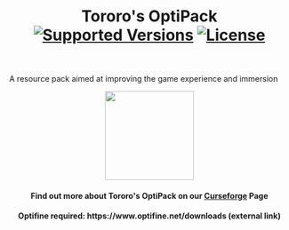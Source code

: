 <h1 align="center">Tororo's OptiPack<br>
	<a href="https://www.curseforge.com/minecraft/mc-mods/create/files"><img src="https://img.shields.io/badge/Available%20for-MC%201.16%20to%201.19-c70039" alt="Supported Versions"></a>
	<a href="https://github.com/Creators-of-Create/Create/blob/master/LICENSE"><img src="https://img.shields.io/github/license/Creators-of-Create/Create?style=flat&color=900c3f" alt="License"></a>
    <br><br>
</h1>

<p>A resource pack aimed at improving the game experience and immersion</p>

<p align="center"><a href="https://github.com/TororoLaLoutre/Tororo-OptiPack/issues"><img src="https://i.imgur.com/qPmjSXy.png" width="160" /></a> <a 

<h1></h1>
<h4 align="center">Find out more about Tororo's OptiPack on our <a href="https://www.curseforge.com/minecraft/mc-mods/create">Curseforge</a> Page

<h4 align="center"> Optifine required: https://www.optifine.net/downloads (external link)
